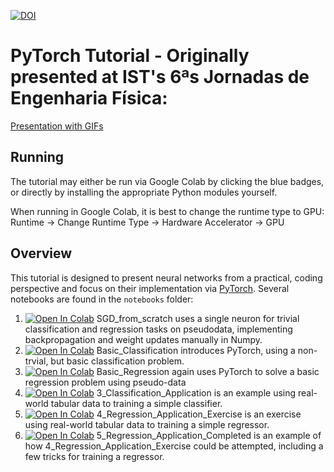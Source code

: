 
[![DOI](https://zenodo.org/badge/DOI/10.5281/zenodo.3688667.svg)](https://doi.org/10.5281/zenodo.3688667)

# PyTorch Tutorial - Originally presented at IST's 6ªs Jornadas de Engenharia Física: 

[Presentation with GIFs](https://docs.google.com/presentation/d/1BbhZC7YhcVaJ3TL1EbW2QH4zNe2ZifWaqHzgyYssi1g/edit?usp=sharing)

## Running

The tutorial may either be run via Google Colab by clicking the blue badges, or directly by installing the appropriate Python modules yourself.

When running in Google Colab, it is best to change the runtime type to GPU: Runtime -> Change Runtime Type -> Hardware Accelerator -> GPU

## Overview

This tutorial is designed to present neural networks from a practical, coding perspective and focus on their implementation via [PyTorch](https://pytorch.org/).
Several notebooks are found in the `notebooks` folder:
1. [![Open In Colab](https://colab.research.google.com/assets/colab-badge.svg)](https://colab.research.google.com/github/GilesStrong/PyTorch_Tutorial/blob/master/notebooks/0_SGD_from_scratch.ipynb) SGD_from_scratch uses a single neuron for trivial classification and regression tasks on pseudodata, implementing backpropagation and weight updates manually in Numpy. 
1. [![Open In Colab](https://colab.research.google.com/assets/colab-badge.svg)](https://colab.research.google.com/github/GilesStrong/PyTorch_Tutorial/blob/master/notebooks/1_Basic_Classification.ipynb) Basic_Classification introduces PyTorch, using a non-trvial, but basic classification problem.
1. [![Open In Colab](https://colab.research.google.com/assets/colab-badge.svg)](https://colab.research.google.com/github/GilesStrong/PyTorch_Tutorial/blob/master/notebooks/2_Basic_Regression.ipynb) Basic_Regression again uses PyTorch to solve a basic regression problem using pseudo-data
1. [![Open In Colab](https://colab.research.google.com/assets/colab-badge.svg)](https://colab.research.google.com/github/GilesStrong/PyTorch_Tutorial/blob/master/notebooks/3_Classification_Application.ipynb) 3_Classification_Application is an example using real-world tabular data to training a simple classifier.
1. [![Open In Colab](https://colab.research.google.com/assets/colab-badge.svg)](https://colab.research.google.com/github/GilesStrong/PyTorch_Tutorial/blob/master/notebooks/4_Regression_Application_Exercise.ipynb) 4_Regression_Application_Exercise is an exercise using real-world tabular data to training a simple regressor.
1. [![Open In Colab](https://colab.research.google.com/assets/colab-badge.svg)](https://colab.research.google.com/github/GilesStrong/PyTorch_Tutorial/blob/master/notebooks/5_Regression_Application_Completed.ipynb) 5_Regression_Application_Completed is an example of how 4_Regression_Application_Exercise could be attempted, including a few tricks for training a regressor.
